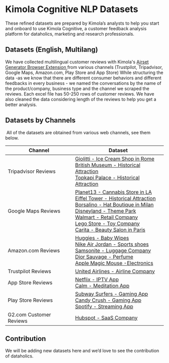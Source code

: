 # Kimola Cognitive NLP Datasets
These refined datasets are prepared by Kimola’s analysts to help you start and onboard to use Kimola Cognitive, a customer feedback analysis platform for dataholics, marketing and research professionals.

## Datasets (English, Multilang)
We have collected multilingual customer reviews with Kimola's [Airset Generator Browser Extension ](https://chrome.google.com/webstore/detail/airset-generator/gejjhbmdieaablhpbpmejjchiidmedmn) from various channels (Trustpilot, Tripadvisor, Google Maps, Amazon.com, Play Store and App Store) While structuring the data -as we know that there are different consumer behaviors and different feedbacks in every business - we named the conversations by the name of the product/company, business type and the channel we scraped the reviews. Each excel file has 50-250 rows of customer reviews. We have also cleaned the data considering length of the reviews to help you get a better analysis.


## Datasets by Channels
 All of the datasets are obtained from various web channels, see them below. 

| Channel  | Dataset |
| ------------- | ------------- |
| Tripadvisor Reviews  | [Giolitti - Ice Cream Shop in Rome](https://www.example.com/giolitti)<br>[British Museum - Historical Attraction](https://www.example.com/british-museum)<br>[Topkapi Palace - Historical Attraction](https://www.example.com/topkapi-palace)<br> |
| Google Maps Reviews  | [Planet13 - Cannabis Store in LA](https://www.example.com/planet13)<br> [Eiffel Tower - Historical Attraction](https://www.example.com/eiffel-tower)<br>[Borsalino - Hat Boutique in Milan](https://www.example.com/borsalino)<br>[Disneyland - Theme Park](https://www.example.com/disneyland)<br>[Walmart - Retail Company](https://www.example.com/walmart)<br>[Lego Store - Toy Company](https://www.example.com/lego-store)<br>[Carita - Beauty Salon in Paris](https://www.example.com/carita)<br> |
| Amazon.com Reviews  | [Huggies - Baby Wipes](https://www.example.com/huggies)<br>[Nike Air Jordan - Sports shoes](https://www.example.com/nike-air-jordan)<br>[Samsonite - Luggage Company](https://www.example.com/samsonite)<br>[Dior Sauvage - Perfume](https://www.example.com/dior-sauvage)<br>[Apple Magic Mouse -Electronics](https://www.example.com/apple-magic-mouse)<br> |
| Trustpilot Reviews  | [United Airlines - Airline Company](https://www.example.com/united-airlines)<br> |
| App Store Reviews  | [Netflix - IPTV App](https://www.example.com/netflix)<br>[Calm - Meditation App](https://www.example.com/calm)<br> |
| Play Store Reviews  | [Subway Surfers - Gaming App](https://www.example.com/subway-surfers)<br>[Candy Crush - Gaming App](https://www.example.com/candy-crush)<br>[Spotify - Streaming App](https://www.example.com/spotify)<br> |
| G2.com Customer Reviews  | [Hubspot - SaaS Company](https://www.example.com/hubspot)<br> |


## Contribution
We will be adding new datasets here and we’d love to see the contribution of dataholics. 

